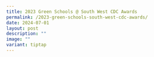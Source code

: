 ```yaml
---
title: 2023 Green Schools @ South West CDC Awards
permalink: /2023-green-schools-south-west-cdc-awards/
date: 2024-07-01
layout: post
description: ""
image: ""
variant: tiptap
---
```

